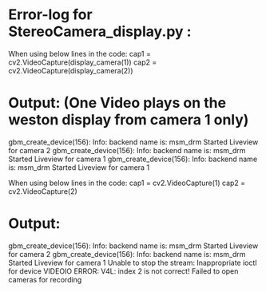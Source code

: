# Error-log for StereoCamera_display.py :

When using below lines in the code:
cap1 = cv2.VideoCapture(display_camera(1))
cap2 = cv2.VideoCapture(display_camera(2))


#    Output: (One Video plays on the weston display from camera 1 only)
gbm_create_device(156): Info: backend name is: msm_drm
Started Liveview for camera 2
gbm_create_device(156): Info: backend name is: msm_drm
Started Liveview for camera 1
gbm_create_device(156): Info: backend name is: msm_drm
Started Liveview for camera 1


When using below lines in the code:
cap1 = cv2.VideoCapture(1)
cap2 = cv2.VideoCapture(2)


#    Output:

gbm_create_device(156): Info: backend name is: msm_drm
Started Liveview for camera 2
gbm_create_device(156): Info: backend name is: msm_drm
Started Liveview for camera 1
Unable to stop the stream: Inappropriate ioctl for device
VIDEOIO ERROR: V4L: index 2 is not correct!
Failed to open cameras for recording

